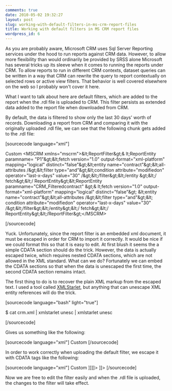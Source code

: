 ```yaml
---
comments: true
date: 2010-05-02 19:32:27
layout: post
slug: working-with-default-filters-in-ms-crm-report-files
title: Working with default filters in MS CRM report files
wordpress_id: 6
---
```


As you are probably aware, Microsoft CRM uses Sql Server Reporting services under the hood to run reports against CRM data. However, to allow more flexibility than would ordinarily be provided by SRSS alone Microsoft has several tricks up its sleeve when it comes to running the reports under CRM. To allow reports to run in different CRM contexts, dataset queries can be written in a way that CRM can rewrite the query to report contextually on selected rows or active view filters. That behavior is well covered elsewhere on the web so I probably won't cover it here.

What I want to talk about here are default filters, which are added to the report when the .rdl file is uploaded to CRM. This filter persists as extended data added to the report file when downloaded from CRM.

By default, the data is filtered to show only the last 30 days' worth of records. Downloading a report from CRM and comparing it with the originally uploaded .rdl file, we can see that the following chunk gets added to the .rdl file:

[sourcecode language="xml"]

<CustomProperties>
  <CustomProperty>
    <Name>Custom</Name>
    <Value>&lt;MSCRM xmlns="mscrm"&gt;&amp;lt;ReportFilter&amp;gt;&amp;
lt;ReportEntity paramname=
"P1"&amp;gt;&amp;lt;fetch version="1.0" output-format="xml-platform" mapping="logical" distinct="false"&amp;gt;&amp;lt;entity name="contract"&amp;gt;&amp;lt;all-attributes /&amp;gt;&amp;lt;filter type="and"&amp;gt;&amp;lt;condition attribute="modifiedon" 
operator="last-x-days" value="30" /&amp;gt;&amp;lt;/filter&amp;gt;&amp;lt;/entity
&amp;gt;&amp;lt;/
fetch&amp;gt;&amp;lt;/
ReportEntity&amp;gt;&amp;lt;ReportEntity paramname="CRM_Filteredcontract"
&amp;gt;&amp;
lt;fetch version="1.0" output-format="xml-platform" mapping="logical" distinct="false"&amp;gt;
&amp;lt;entity name="contract"&amp;gt;&amp;lt;all-attributes /&amp;gt;&amp;lt;filter type="and"&amp;gt;&amp;lt;
condition attribute="modifiedon" operator="last-x-days" value="30" /&amp;gt;&amp;lt;/filter&amp;gt;&amp;lt;/entity&amp;gt;&amp;lt;/
fetch&amp;gt;&amp;lt;/
ReportEntity&amp;gt;&amp;lt;/ReportFilter&amp;gt;&lt;/MSCRM&gt;</Value>
  </CustomProperty>
</CustomProperties>

[/sourcecode]

Yuck. Unfortunately, since the report filter is an embedded xml document, it must be escaped in order for CRM to import it correctly. It would be nice if we could format this so that it is easy to edit. At first blush it seems the a simple CDATA section should do the trick. However, the data is actually escaped twice, which requires nested CDATA sections, which are not allowed in the XML standard. What can we do? Fortunately we can embed the CDATA sections so that when the data is unescaped the first time, the second CDATA section remains intact.

The first thing to do is to recover the plain XML markup from the escaped text. I used a tool called [XMLStarlet](http://xmlstar.sourceforge.net/), but anything that can unescape XML entity references will do the trick.

[sourcecode language="bash" light="true"]

$ cat crm.xml | xmlstarlet unesc | xmlstarlet unesc

[/sourcecode]

Gives us something like the following:

[sourcecode language="xml"]
<CustomProperties>
  <CustomProperty>
    <Name>Custom</Name>
    <Value>
      <MSCRM xmlns="mscrm">
        <ReportFilter>
          <ReportEntity paramname="P1">
            <fetch version="1.0" output-format="xml-platform" mapping="logical" distinct="false">
              <entity name="contract">
                <all-attributes/>
                <filter type="and">
                  <condition attribute="modifiedon" operator="last-x-days" value="30"/>
                </filter>
              </entity>
            </fetch>
          </ReportEntity>
          <ReportEntity paramname="CRM_Filteredcontract">
            <fetch version="1.0" output-format="xml-platform" mapping="logical" distinct="false">
              <entity name="contract">
                <all-attributes/>
                <filter type="and">
                  <condition attribute="modifiedon" operator="last-x-days" value="30"/>
                </filter>
              </entity>
            </fetch>
          </ReportEntity>
        </ReportFilter>
      </MSCRM>
    </Value>
  </CustomProperty>
</CustomProperties>
[/sourcecode]

In order to work correctly when uploading the default filter, we escape it with CDATA tags like the following:

[sourcecode language="xml"]
<CustomProperties>
  <CustomProperty>
    <Name>Custom</Name>
    <Value><![CDATA[
      <MSCRM xmlns="mscrm"><![CDATA[
        <ReportFilter>
          <ReportEntity paramname="P1">
            <fetch version="1.0" output-format="xml-platform" mapping="logical" distinct="false">
              <entity name="contract">
                <all-attributes/>
                <filter type="and">
                  <condition attribute="modifiedon" operator="last-x-days" value="30"/>
                </filter>
              </entity>
            </fetch>
          </ReportEntity>
          <ReportEntity paramname="CRM_Filteredcontract">
            <fetch version="1.0" output-format="xml-platform" mapping="logical" distinct="false">
              <entity name="contract">
                <all-attributes/>
                <filter type="and">
                  <condition attribute="modifiedon" operator="last-x-days" value="30"/>
                </filter>
              </entity>
            </fetch>
          </ReportEntity>
        </ReportFilter>]]]]><![CDATA[>
      </MSCRM>]]>
    </Value>
  </CustomProperty>
</CustomProperties>
[/sourcecode]

Now we are free to edit the filter easily and when the .rdl file is uploaded, the changes to the filter will take effect.


